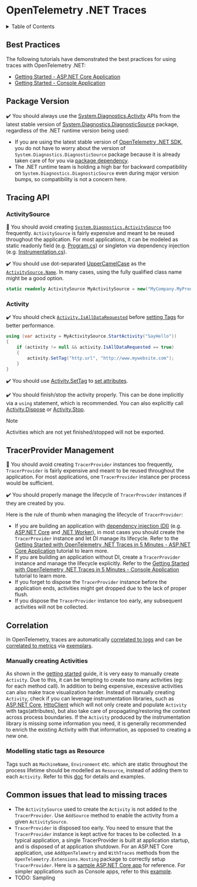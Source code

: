 # OpenTelemetry .NET Traces

<!-- markdownlint-disable MD033 -->
<details>
<summary>Table of Contents</summary>

* [Best Practices](#best-practices)
* [Package Version](#package-version)
* [Tracing API](#tracing-api)
  * [ActivitySource](#activitysource)
  * [Activity](#activity)
* [TracerProvider Management](#tracerprovider-management)
* [Correlation](#correlation)

</details>
<!-- markdownlint-enable MD033 -->

## Best Practices

The following tutorials have demonstrated the best practices for using traces
with OpenTelemetry .NET:

* [Getting Started - ASP.NET Core
  Application](./getting-started-aspnetcore/README.md)
* [Getting Started - Console Application](./getting-started-console/README.md)

## Package Version

:heavy_check_mark: You should always use the
[System.Diagnostics.Activity](https://learn.microsoft.com/dotnet/api/system.diagnostics.activity)
APIs from the latest stable version of
[System.Diagnostics.DiagnosticSource](https://www.nuget.org/packages/System.Diagnostics.DiagnosticSource/)
package, regardless of the .NET runtime version being used:

* If you are using the latest stable version of [OpenTelemetry .NET
  SDK](../../src/OpenTelemetry/README.md), you do not have to worry about the
  version of `System.Diagnostics.DiagnosticSource` package because it is already
  taken care of for you via [package
  dependency](../../Directory.Packages.props).
* The .NET runtime team is holding a high bar for backward compatibility on
  `System.Diagnostics.DiagnosticSource` even during major version bumps, so
  compatibility is not a concern here.

## Tracing API

### ActivitySource

:stop_sign: You should avoid creating
[`System.Diagnostics.ActivitySource`](https://learn.microsoft.com/dotnet/api/system.diagnostics.activitysource)
too frequently. `ActivitySource` is fairly expensive and meant to be reused
throughout the application. For most applications, it can be modeled as static
readonly field (e.g. [Program.cs](./getting-started-console/Program.cs)) or
singleton via dependency injection (e.g.
[Instrumentation.cs](../../examples/AspNetCore/Instrumentation.cs)).

:heavy_check_mark: You should use dot-separated
[UpperCamelCase](https://en.wikipedia.org/wiki/Camel_case) as the
[`ActivitySource.Name`](https://learn.microsoft.com/dotnet/api/system.diagnostics.activitysource.name).
In many cases, using the fully qualified class name might be a good option.

```csharp
static readonly ActivitySource MyActivitySource = new("MyCompany.MyProduct.MyLibrary");
```

### Activity

:heavy_check_mark: You should check
[`Activity.IsAllDataRequested`](https://learn.microsoft.com/dotnet/api/system.diagnostics.activity.isalldatarequested)
before [setting
Tags](https://learn.microsoft.com/dotnet/api/system.diagnostics.activity.settag)
for better performance.

```csharp
using (var activity = MyActivitySource.StartActivity("SayHello"))
{
    if (activity != null && activity.IsAllDataRequested == true)
    {
        activity.SetTag("http.url", "http://www.mywebsite.com");
    }
}
```

:heavy_check_mark: You should use
[Activity.SetTag](https://learn.microsoft.com/dotnet/api/system.diagnostics.activity.settag)
to [set
attributes](https://github.com/open-telemetry/opentelemetry-specification/blob/main/specification/trace/api.md#set-attributes).

:heavy_check_mark: You should finish/stop the activity properly. This can be
done implicitly via a `using` statement, which is recommended. You can also
explicitly call
[Activity.Dispose](https://learn.microsoft.com/dotnet/api/system.diagnostics.activity.dispose)
or
[Activity.Stop](https://learn.microsoft.com/dotnet/api/system.diagnostics.activity.stop).

> [!NOTE]
> Activities which are not yet finished/stopped will not be exported.

## TracerProvider Management

:stop_sign: You should avoid creating `TracerProvider` instances too frequently,
`TracerProvider` is fairly expensive and meant to be reused throughout the
application. For most applications, one `TracerProvider` instance per process
would be sufficient.

:heavy_check_mark: You should properly manage the lifecycle of `TracerProvider`
instances if they are created by you.

Here is the rule of thumb when managing the lifecycle of `TracerProvider`:

* If you are building an application with [dependency injection
  (DI)](https://learn.microsoft.com/dotnet/core/extensions/dependency-injection)
  (e.g. [ASP.NET Core](https://learn.microsoft.com/aspnet/core) and [.NET
  Worker](https://learn.microsoft.com/dotnet/core/extensions/workers)), in most
  cases you should create the `TracerProvider` instance and let DI manage its
  lifecycle. Refer to the [Getting Started with OpenTelemetry .NET Traces in 5
  Minutes - ASP.NET Core Application](./getting-started-aspnetcore/README.md)
  tutorial to learn more.
* If you are building an application without DI, create a `TracerProvider`
  instance and manage the lifecycle explicitly. Refer to the [Getting Started
  with OpenTelemetry .NET Traces in 5 Minutes - Console
  Application](./getting-started-console/README.md) tutorial to learn more.
* If you forget to dispose the `TracerProvider` instance before the application
  ends, activities might get dropped due to the lack of proper flush.
* If you dispose the `TracerProvider` instance too early, any subsequent
  activities will not be collected.

## Correlation

In OpenTelemetry, traces are automatically [correlated to
logs](../logs/README.md#log-correlation) and can be [correlated to
metrics](../metrics/README.md#metrics-correlation) via
[exemplars](../metrics/exemplars/README.md).

### Manually creating Activities

As shown in the [getting started](getting-started-console/README.md) guide, it
is very easy to manually create `Activity`. Due to this, it can be tempting to
create too many activities (eg: for each method call). In addition to being
expensive, excessive activities can also make trace visualization harder.
Instead of manually creating `Activity`, check if you can leverage
instrumentation libraries, such as [ASP.NET
Core](../../src/OpenTelemetry.Instrumentation.AspNetCore/README.md),
[HttpClient](../../src/OpenTelemetry.Instrumentation.Http/README.md) which will
not only create and populate `Activity` with tags(attributes), but also take
care of propagating/restoring the context across process boundaries. If the
`Activity` produced by the instrumentation library is missing some information
you need, it is generally recommended to enrich the existing Activity with that
information, as opposed to creating a new one.

### Modelling static tags as Resource

Tags such as `MachineName`, `Environment` etc. which are static throughout the
process lifetime should be modelled as `Resource`, instead of adding them to
each `Activity`. Refer to this [doc](./customizing-the-sdk/README.md#resource)
for details and examples.

## Common issues that lead to missing traces

* The `ActivitySource` used to create the `Activity` is not added to the
  `TracerProvider`. Use `AddSource` method to enable the activity from a given
  `ActivitySource`.
* `TracerProvider` is disposed too early. You need to ensure that the
  `TracerProvider` instance is kept active for traces to be collected. In a
  typical application, a single TracerProvider is built at application startup,
  and is disposed of at application shutdown. For an ASP.NET Core application,
  use `AddOpenTelemetry` and `WithTraces` methods from the
  `OpenTelemetry.Extensions.Hosting` package to correctly setup
  `TracerProvider`. Here is a [sample ASP.NET Core
  app](../../examples/AspNetCore/Program.cs) for reference. For simpler
  applications such as Console apps, refer to this
  [example](../../docs/trace/getting-started-console/Program.cs).
* TODO: Sampling
